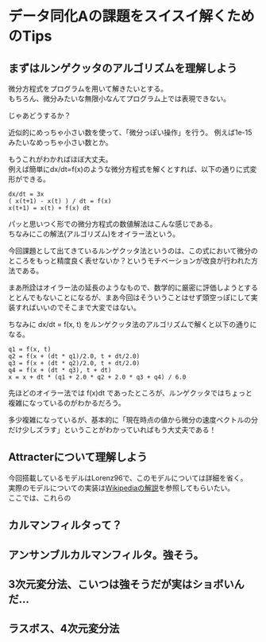 # データ同化Aの課題をスイスイ解くためのTips

## まずはルンゲクッタのアルゴリズムを理解しよう

微分方程式をプログラムを用いて解きたいとする。  
もちろん、微分みたいな無限小なんてプログラム上では表現できない。

じゃあどうするか？

近似的にめっちゃ小さい数を使って、「微分っぽい操作」を行う。
例えば1e-15みたいなめっちゃ小さい数とか。　　

もうこれがわかればほぼ大丈夫。  
例えば簡単にdx/dt=f(x)のような微分方程式を解くとすれば、以下の通りに式変形ができる。

~~~  
dx/dt = 3x
( x(t+1) - x(t) ) / dt = f(x)
x(t+1) = x(t) + f(x) dt
~~~

パッと思いつく形での微分方程式の数値解法はこんな感じである。  
ちなみにこの解法(アルゴリズム)をオイラー法という。  

今回課題として出てきているルンゲクッタ法というのは、この式において微分のところをもっと精度良く表せないか？というモチベーションが改良が行われた方法である。  

まあ所詮はオイラー法の延長のようなもので、数学的に厳密に評価しようとするととんでもないことになるが、まあ今回はそういうことはせず頭空っぽにして実装すればいいのでそこまで大変ではない。  

ちなみに dx/dt = f(x, t) をルンゲクッタ法のアルゴリズムで解くと以下の通りになる。

~~~
q1 = f(x, t)
q2 = f(x + (dt * q1)/2.0, t + dt/2.0)
q3 = f(x + (dt * q2)/2.0, t + dt/2.0)
q4 = f(x + (dt * q3), t + dt)
x = x + dt * (q1 + 2.0 * q2 + 2.0 * q3 + q4) / 6.0
~~~

先ほどのオイラー法では f(x)dt であったところが、ルンゲクッタではちょっと複雑になっているのがわかるだろう。

多少複雑になっているが、基本的に「現在時点の値から微分の速度ベクトルの分だけ少しズラす」ということがわかっていればもう大丈夫である！


## Attracterについて理解しよう

今回搭載しているモデルはLorenz96で、このモデルについては詳細を省く。  
実際のモデルについての実装は[Wikipediaの解説](https://en.wikipedia.org/wiki/Lorenz_96_model)を参照してもらいたい。  
ここでは、これらの




## カルマンフィルタって？

## アンサンブルカルマンフィルタ。強そう。

## 3次元変分法、こいつは強そうだが実はショボいんだ...

## ラスボス、4次元変分法
